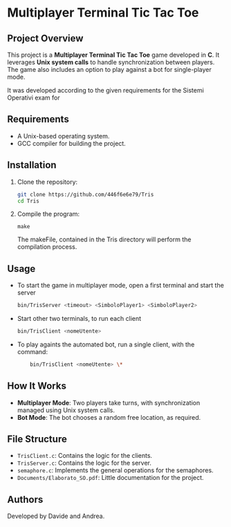 # Multiplayer Terminal Tic Tac Toe

## Project Overview
This project is a **Multiplayer Terminal Tic Tac Toe** game developed in **C**. It leverages **Unix system calls** to handle synchronization between players. The game also includes an option to play against a bot for single-player mode. 

It was developed according to the given requirements for the Sistemi Operativi exam for

## Requirements
- A Unix-based operating system.
- GCC compiler for building the project.

## Installation
1. Clone the repository:
    ```bash
    git clone https://github.com/446f6e6e79/Tris
    cd Tris
    ```
2. Compile the program:
    ```
    make
    ```
    The makeFile, contained in the Tris directory will perform the compilation process.

## Usage
- To start the game in multiplayer mode, open a first terminal and start the server
    ```bash
    bin/TrisServer <timeout> <SimboloPlayer1> <SimboloPlayer2>
    ```
- Start other two terminals, to run each client
    ```bash
    bin/TrisClient <nomeUtente>
    ```
- To play againts the automated bot, run a single client, with the command:
    ```bash
        bin/TrisClient <nomeUtente> \*
    ```

## How It Works
- **Multiplayer Mode**: Two players take turns, with synchronization managed using Unix system calls.
- **Bot Mode**: The bot chooses a random free location, as required.

## File Structure
- `TrisClient.c`: Contains the logic for the clients.
- `TrisServer.c`: Contains the logic for the server.
- `semaphore.c`: Implements the general operations for the semaphores.
- `Documents/Elaborato_SO.pdf`: Little documentation for the project.

## Authors
Developed by Davide and Andrea.  
